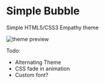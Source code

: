 Simple Bubble
============

Simple HTML5/CSS3 Empathy theme

![theme preview](http://i.imgur.com/tK394PU.png?1)

Todo:

* Alternating Theme
* CSS fade in animation
* Custom font?
